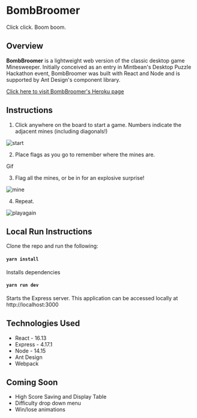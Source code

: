 # BombBroomer

Click click. Boom boom.

## Overview

<b>BombBroomer</b> is a lightweight web version of the classic desktop game Minesweeper. Initially conceived as an entry in Mintbean's Desktop Puzzle Hackathon event, BombBroomer was built with React and Node and is supported by Ant Design's component library.

[Click here to visit BombBroomer's Heroku page](https://minesweeper-mintbean.herokuapp.com/)

## Instructions

1. Click anywhere on the board to start a game. Numbers indicate the adjacent mines (including diagonals!)

![start](https://media.giphy.com/media/bcCuBJvxaa3bT2ww66/giphy.gif)

2. Place flags as you go to remember where the mines are.

Gif

3. Flag all the mines, or be in for an explosive surprise!

![mine](https://media.giphy.com/media/63b50ZYBvOq8DD7KFz/giphy.gif)

4. Repeat.

![playagain](https://media.giphy.com/media/ypzjXfjhYRSZoZ4wMb/giphy.gif)

## Local Run Instructions

Clone the repo and run the following:

#### `yarn install`

Installs dependencies

#### `yarn run dev`

Starts the Express server. This application can be accessed locally at http://localhost:3000

## Technologies Used

- React - 16.13
- Express - 4.17.1
- Node - 14.15
- Ant Design
- Webpack

## Coming Soon

- High Score Saving and Display Table
- Difficulty drop down menu
- Win/lose animations
